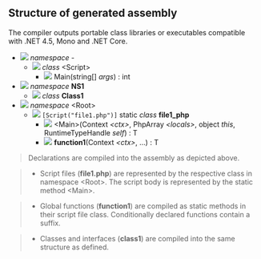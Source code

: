 ## Structure of generated assembly

The compiler outputs portable class libraries or executables compatible with .NET 4.5, Mono and .NET Core.

* ![](/img/icon_ns.png) *namespace* -
    * ![](/img/icon_class.png) *class* &lt;Script&gt;
        * ![](/img/icon_method.png) Main(string[] *args*) : int
* ![](/img/icon_ns.png) *namespace* **NS1**
    * ![](/img/icon_class.png) *class* **Class1**
* ![](/img/icon_ns.png) *namespace* &lt;Root&gt;
    * ![](/img/icon_class.png) `[Script("file1.php")]` static *class* **file1_php**
        * ![](/img/icon_method.png) &lt;Main&gt;(Context *&lt;ctx&gt;*, PhpArray *&lt;locals&gt;*, object *this*, RuntimeTypeHandle *self*) : T
        * ![](/img/icon_method.png) **function1**(Context *&lt;ctx&gt;*, ...) : T

> Declarations are compiled into the assembly as depicted above.

> - Script files (**file1.php**) are represented by the respective class in namespace &lt;Root&gt;. The script body is represented by the static method &lt;Main&gt;.

> - Global functions (**function1**) are compiled as static methods in their script file class. Conditionally declared functions contain a suffix.

> - Classes and interfaces (**class1**) are compiled into the same structure as defined.
